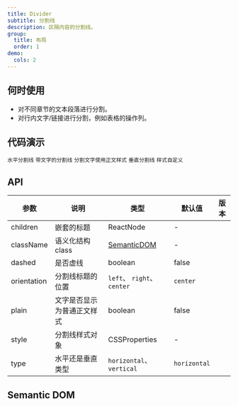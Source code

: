```yaml
---
title: Divider
subtitle: 分割线
description: 区隔内容的分割线。
group:
  title: 布局
  order: 1
demo:
  cols: 2
---
```


## 何时使用

- 对不同章节的文本段落进行分割。
- 对行内文字/链接进行分割，例如表格的操作列。

## 代码演示

<!-- prettier-ignore -->
<code src="./demo/horizontal.tsx">水平分割线</code>
<code src="./demo/with-text.tsx">带文字的分割线</code>
<code src="./demo/plain.tsx">分割文字使用正文样式</code>
<code src="./demo/vertical.tsx">垂直分割线</code>
<code src="./demo/customize-style.tsx" debug>样式自定义</code>

## API

| 参数        | 说明                       | 类型                         | 默认值       | 版本 |
| ----------- | -------------------------- | ---------------------------- | ------------ | ---- |
| children    | 嵌套的标题                 | ReactNode                    | -            |      |
| className   | 语义化结构 class           | [SemanticDOM](#semantic-dom) | -            |      |
| dashed      | 是否虚线                   | boolean                      | false        |      |
| orientation | 分割线标题的位置           | `left`、 `right`、 `center`  | `center`     |      |
| plain       | 文字是否显示为普通正文样式 | boolean                      | false        |      |
| style       | 分割线样式对象             | CSSProperties                | -            |      |
| type        | 水平还是垂直类型           | `horizontal`、 `vertical`    | `horizontal` |      |

## Semantic DOM

<code src="./demo/_semantic.tsx" simplify></code>

